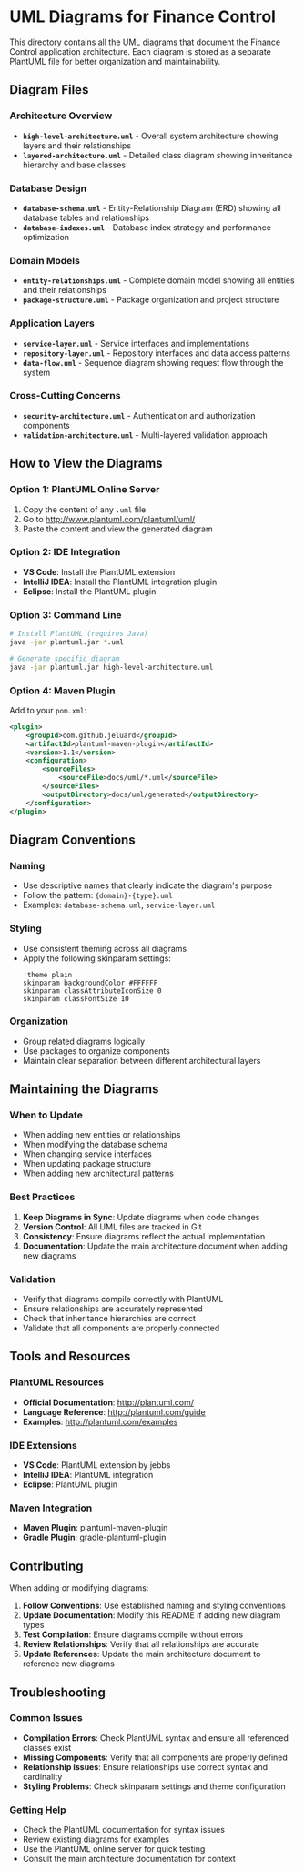 # UML Diagrams for Finance Control

This directory contains all the UML diagrams that document the Finance Control application architecture. Each diagram is stored as a separate PlantUML file for better organization and maintainability.

## Diagram Files

### Architecture Overview
- **`high-level-architecture.uml`** - Overall system architecture showing layers and their relationships
- **`layered-architecture.uml`** - Detailed class diagram showing inheritance hierarchy and base classes

### Database Design
- **`database-schema.uml`** - Entity-Relationship Diagram (ERD) showing all database tables and relationships
- **`database-indexes.uml`** - Database index strategy and performance optimization

### Domain Models
- **`entity-relationships.uml`** - Complete domain model showing all entities and their relationships
- **`package-structure.uml`** - Package organization and project structure

### Application Layers
- **`service-layer.uml`** - Service interfaces and implementations
- **`repository-layer.uml`** - Repository interfaces and data access patterns
- **`data-flow.uml`** - Sequence diagram showing request flow through the system

### Cross-Cutting Concerns
- **`security-architecture.uml`** - Authentication and authorization components
- **`validation-architecture.uml`** - Multi-layered validation approach

## How to View the Diagrams

### Option 1: PlantUML Online Server
1. Copy the content of any `.uml` file
2. Go to http://www.plantuml.com/plantuml/uml/
3. Paste the content and view the generated diagram

### Option 2: IDE Integration
- **VS Code**: Install the PlantUML extension
- **IntelliJ IDEA**: Install the PlantUML integration plugin
- **Eclipse**: Install the PlantUML plugin

### Option 3: Command Line
```bash
# Install PlantUML (requires Java)
java -jar plantuml.jar *.uml

# Generate specific diagram
java -jar plantuml.jar high-level-architecture.uml
```

### Option 4: Maven Plugin
Add to your `pom.xml`:
```xml
<plugin>
    <groupId>com.github.jeluard</groupId>
    <artifactId>plantuml-maven-plugin</artifactId>
    <version>1.1</version>
    <configuration>
        <sourceFiles>
            <sourceFile>docs/uml/*.uml</sourceFile>
        </sourceFiles>
        <outputDirectory>docs/uml/generated</outputDirectory>
    </configuration>
</plugin>
```

## Diagram Conventions

### Naming
- Use descriptive names that clearly indicate the diagram's purpose
- Follow the pattern: `{domain}-{type}.uml`
- Examples: `database-schema.uml`, `service-layer.uml`

### Styling
- Use consistent theming across all diagrams
- Apply the following skinparam settings:
  ```plantuml
  !theme plain
  skinparam backgroundColor #FFFFFF
  skinparam classAttributeIconSize 0
  skinparam classFontSize 10
  ```

### Organization
- Group related diagrams logically
- Use packages to organize components
- Maintain clear separation between different architectural layers

## Maintaining the Diagrams

### When to Update
- When adding new entities or relationships
- When modifying the database schema
- When changing service interfaces
- When updating package structure
- When adding new architectural patterns

### Best Practices
1. **Keep Diagrams in Sync**: Update diagrams when code changes
2. **Version Control**: All UML files are tracked in Git
3. **Consistency**: Ensure diagrams reflect the actual implementation
4. **Documentation**: Update the main architecture document when adding new diagrams

### Validation
- Verify that diagrams compile correctly with PlantUML
- Ensure relationships are accurately represented
- Check that inheritance hierarchies are correct
- Validate that all components are properly connected

## Tools and Resources

### PlantUML Resources
- **Official Documentation**: http://plantuml.com/
- **Language Reference**: http://plantuml.com/guide
- **Examples**: http://plantuml.com/examples

### IDE Extensions
- **VS Code**: PlantUML extension by jebbs
- **IntelliJ IDEA**: PlantUML integration
- **Eclipse**: PlantUML plugin

### Maven Integration
- **Maven Plugin**: plantuml-maven-plugin
- **Gradle Plugin**: gradle-plantuml-plugin

## Contributing

When adding or modifying diagrams:

1. **Follow Conventions**: Use established naming and styling conventions
2. **Update Documentation**: Modify this README if adding new diagram types
3. **Test Compilation**: Ensure diagrams compile without errors
4. **Review Relationships**: Verify that all relationships are accurate
5. **Update References**: Update the main architecture document to reference new diagrams

## Troubleshooting

### Common Issues
- **Compilation Errors**: Check PlantUML syntax and ensure all referenced classes exist
- **Missing Components**: Verify that all components are properly defined
- **Relationship Issues**: Ensure relationships use correct syntax and cardinality
- **Styling Problems**: Check skinparam settings and theme configuration

### Getting Help
- Check the PlantUML documentation for syntax issues
- Review existing diagrams for examples
- Use the PlantUML online server for quick testing
- Consult the main architecture documentation for context 